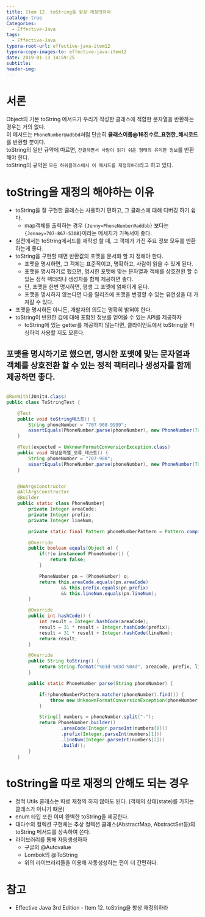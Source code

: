 ```yaml
---
title: Item 12. toString을 항상 재정의하라
catalog: true
Categories:
  - Effective-Java
tags:
  - Effective-Java
typora-root-url: effective-java-item12
typora-copy-images-to: effective-java-item12
date: 2019-01-13 14:59:25
subtitle:
header-img:
---
```


# 서론
Object의 기본 toString 메서드가 우리가 작성한 클래스에 적합한 문자열을 반환하는 경우는 거의 없다.  
이 메서드는 `PhoneNumber@adbbd`처럼 단순히 **클래스이름@16진수로_표현한_해시코드**를 반환할 뿐이다.  
toString의 일반 규약에 따르면, `간결하면서 사람이 읽기 쉬운 형태의 유익한 정보`를 반환해야 한다.  
toString의 규악은 `모든 하위클래스에서 이 메서드를 재정의하라`라고 하고 있다.

# toString을 재정의 해야하는 이유
* toString을 잘 구현한 클래스는 사용하기 편하고, 그 클래스에 대해 디버깅 하기 쉽다.
  * map객체를 출력하는 경우 `{Jenny=PhoneNumber@addbb}` 보다는 `{Jenney=707-867-5308}`이라는 메세지가 가독서이 좋다.
* 실전에서는 toString메서드를 재작성 할 때, 그 객체가 가진 주요 정보 모두를 반환하는게 좋다.
* toString을 구현할 때면 반환값의 포맷을 문서화 할 지 정해야 한다.
  * 포맷을 명시하면, 그 객체는 표준적이고, 명확하고, 사람이 읽을 수 있게 된다.
  * 포맷을 명시하기로 했으면, 명시한 포맷에 맞는 문자열과 객체를 상호전환 할 수 있는 정적 팩터리나 생성자를 함께 제공하면 좋다.
  * 단, 포맷을 한번 명시하면, 평생 그 포맷에 얽매이게 된다.
  * 포맷을 명시하지 않는다면 다음 릴리즈에 포맷을 변경할 수 있는 유연성을 더 가져갈 수 있다.
* 포맷을 명시하든 아니든, 개발자의 의도는 명확히 밝혀야 한다.
* toString이 반환한 값에 대해 포함된 정보를 얻어올 수 있는 API를 제공하자
  * toString에 있는 getter를 제공하지 않는다면, 클라이언트에서 toString을 파싱하여 사용할 지도 모른다.

## 포맷을 명시하기로 했으면, 명시한 포맷에 맞는 문자열과 객체를 상호전환 할 수 있는 정적 팩터리나 생성자를 함께 제공하면 좋다.
```java

@RunWith(JUnit4.class)
public class ToStringTest {

    @Test
    public void toString테스트() {
        String phoneNumber = "707-908-9999";
        assertEquals(PhoneNumber.parse(phoneNumber), new PhoneNumber(707, 908, 9999));
    }

    @Test(expected = UnknownFormatConversionException.class)
    public void 파싱문자열_오류_테스트() {
        String phoneNumber = "707-908";
        assertEquals(PhoneNumber.parse(phoneNumber), new PhoneNumber(707, 908, null));
    }


    @NoArgsConstructor
    @AllArgsConstructor
    @Builder
    public static class PhoneNumber{
        private Integer areaCode;
        private Integer prefix;
        private Integer lineNum;

        private static final Pattern phoneNumberPattern = Pattern.compile("^\\d{3}-\\d{3}-\\d{4}$");

        @Override
        public boolean equals(Object o) {
            if(!(o instanceof PhoneNumber)) {
                return false;
            }

            PhoneNumber pn = (PhoneNumber) o;
            return this.areaCode.equals(pn.areaCode)
                    && this.prefix.equals(pn.prefix)
                    && this.lineNum.equals(pn.lineNum);
        }

        @Override
        public int hashCode() {
            int result = Integer.hashCode(areaCode);
            result = 31 * result + Integer.hashCode(prefix);
            result = 31 * result + Integer.hashCode(lineNum);
            return result;
        }

        @Override
        public String toString() {
            return String.format("%03d-%03d-%04d", areaCode, prefix, lineNum);
        }

        public static PhoneNumber parse(String phoneNumber) {

            if(!phoneNumberPattern.matcher(phoneNumber).find()) {
                throw new UnknownFormatConversionException(phoneNumber + " cannot be parsed");
            }

            String[] numbers = phoneNumber.split("-");
            return PhoneNumber.builder()
                    .areaCode(Integer.parseInt(numbers[0]))
                    .prefix(Integer.parseInt(numbers[1]))
                    .lineNum(Integer.parseInt(numbers[2]))
                    .build();
        }
    }
```

# toString을 따로 재정의 안해도 되는 경우
* 정적 Utils 클래스는 따로 재정의 하지 않아도 된다.
(객체의 상태(state)를 가지는 클래스가 아니기 떄문)
* enum 타입 또한 이미 완벽한 toString을 제공한다.
* 대다수의 컬렉션 구현체는 추상 컬렉션 클래스(AbstractMap, AbstractSet등)의 toString 메서드를 상속하여 쓴다.
* 라이브러리를 통해 자동생성하자
  * 구글의 @Autovalue
  * Lombok의 @ToString
  * 위의 라이브러리들을 이용해 자동생성하는 편이 더 간편하다.

# 참고
* Effective Java 3rd Edition - Item 12. toString을 항상 재정의하라